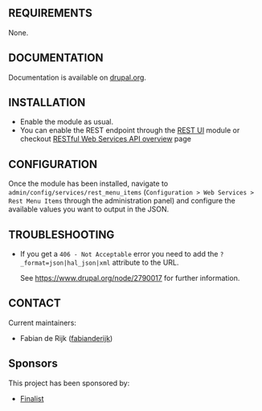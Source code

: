 ## REQUIREMENTS

None.

## DOCUMENTATION

Documentation is available on [drupal.org](https://www.drupal.org/docs/contributed-modules/rest-menu-items).

## INSTALLATION

* Enable the module as usual.
* You can enable the REST endpoint through the [REST UI](http://www.drupal.org/project/restui) module or
  checkout [RESTful Web Services API overview](https://www.drupal.org/docs/8/api/restful-web-services-api/restful-web-services-api-overview)
  page

## CONFIGURATION

Once the module has been installed, navigate to
`admin/config/services/rest_menu_items` (`Configuration > Web Services >
Rest Menu Items` through the administration panel) and
configure the available values you want to output in the JSON.

## TROUBLESHOOTING

* If you get a `406 - Not Acceptable` error you need to add the
  `?_format=json|hal_json|xml` attribute to the URL.

  See https://www.drupal.org/node/2790017 for further information.

## CONTACT

Current maintainers:

* Fabian de Rijk ([fabianderijk](https://www.drupal.org/u/fabianderijk))

## Sponsors

This project has been sponsored by:

* [Finalist](https://www.drupal.org/finalist)
